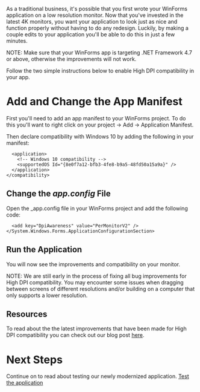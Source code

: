 As a traditional business, it's possible that you first wrote your WinForms application on a low resolution monitor. Now that you've invested in the latest 4K monitors, you want your application to look just as nice and function properly without having to do any redesign. Luckily, by making a couple edits to your application you'll be able to do this in just a few minutes.

NOTE: Make sure that your WinForms app is targeting .NET Framework 4.7 or above, otherwise the improvements will not work.

Follow the two simple instructions below to enable High DPI compatibility in your app.

# Add and Change the App Manifest
First you'll need to add an app manifest to your WinForms project. To do this you'll want to right click on your project -> Add -> Application Manifest.

Then declare compatibility with Windows 10 by adding the following in your manifest:

```<compatibility xmlns="urn:schemas-microsoft.comn:compatibility.v1">
  <application>
    <!-- Windows 10 compatibility -->
    <supportedOS Id="{8e0f7a12-bfb3-4fe8-b9a5-48fd50a15a9a}" />
  </application>
</compatibility>
```

## Change the _app.config_ File
Open the _app.config file in your WinForms project and add the following code:
```<System.Windows.Forms.ApplicationConfigurationSection>
  <add key="DpiAwareness" value="PerMonitorV2" />
</System.Windows.Forms.ApplicationConfigurationSection>
```

## Run the Application
You will now see the improvements and compatibility on your monitor.

NOTE: We are still early in the process of fixing all bug improvements for High DPI compatibility. You may encounter some issues when dragging between screens of different resolutions and/or building on a computer that only supports a lower resolution.

## Resources
To read about the the latest improvements that have been made for High DPI compatibility you can check out our blog post [here](https://blogs.msdn.microsoft.com/dotnet/2017/04/05/announcing-the-net-framework-4-7/). 

# Next Steps

Continue on to read about testing our newly modernized application. [Test the application](https://github.com/dotnet-architecture/eShopModernizingWCFWinForms/wiki/4.-Test-the-Application)
